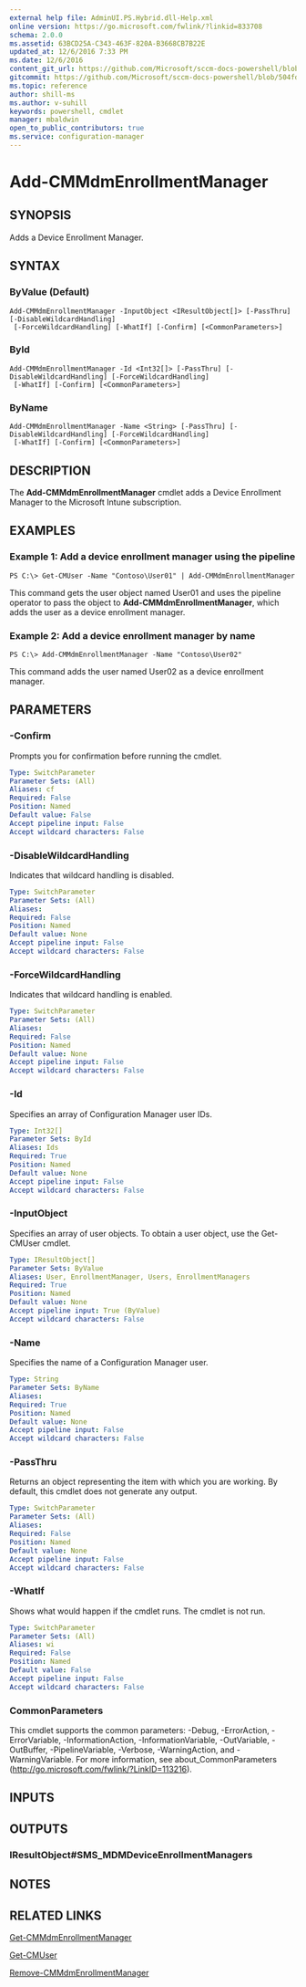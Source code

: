 ```yaml
---
external help file: AdminUI.PS.Hybrid.dll-Help.xml
online version: https://go.microsoft.com/fwlink/?linkid=833708
schema: 2.0.0
ms.assetid: 63BCD25A-C343-463F-820A-B3668CB7B22E
updated_at: 12/6/2016 7:33 PM
ms.date: 12/6/2016
content_git_url: https://github.com/Microsoft/sccm-docs-powershell/blob/master/sccm-cmdlets/ConfigurationManager/vlatest/Add-CMMdmEnrollmentManager.md
gitcommit: https://github.com/Microsoft/sccm-docs-powershell/blob/504fd5ae0c4dcc14877d18b3f201f0c5172688ce/sccm-cmdlets/ConfigurationManager/vlatest/Add-CMMdmEnrollmentManager.md
ms.topic: reference
author: shill-ms
ms.author: v-suhill
keywords: powershell, cmdlet
manager: mbaldwin
open_to_public_contributors: true
ms.service: configuration-manager
---
```


# Add-CMMdmEnrollmentManager

## SYNOPSIS
Adds a Device Enrollment Manager.

## SYNTAX

### ByValue (Default)
```
Add-CMMdmEnrollmentManager -InputObject <IResultObject[]> [-PassThru] [-DisableWildcardHandling]
 [-ForceWildcardHandling] [-WhatIf] [-Confirm] [<CommonParameters>]
```

### ById
```
Add-CMMdmEnrollmentManager -Id <Int32[]> [-PassThru] [-DisableWildcardHandling] [-ForceWildcardHandling]
 [-WhatIf] [-Confirm] [<CommonParameters>]
```

### ByName
```
Add-CMMdmEnrollmentManager -Name <String> [-PassThru] [-DisableWildcardHandling] [-ForceWildcardHandling]
 [-WhatIf] [-Confirm] [<CommonParameters>]
```

## DESCRIPTION
The **Add-CMMdmEnrollmentManager** cmdlet adds a Device Enrollment Manager to the Microsoft Intune subscription.

## EXAMPLES

### Example 1: Add a device enrollment manager using the pipeline
```
PS C:\> Get-CMUser -Name "Contoso\User01" | Add-CMMdmEnrollmentManager
```

This command gets the user object named User01 and uses the pipeline operator to pass the object to **Add-CMMdmEnrollmentManager**, which adds the user as a device enrollment manager.

### Example 2: Add a device enrollment manager by name
```
PS C:\> Add-CMMdmEnrollmentManager -Name "Contoso\User02"
```

This command adds the user named User02 as a device enrollment manager.

## PARAMETERS

### -Confirm
Prompts you for confirmation before running the cmdlet.

```yaml
Type: SwitchParameter
Parameter Sets: (All)
Aliases: cf
Required: False
Position: Named
Default value: False
Accept pipeline input: False
Accept wildcard characters: False
```

### -DisableWildcardHandling
Indicates that wildcard handling is disabled.

```yaml
Type: SwitchParameter
Parameter Sets: (All)
Aliases: 
Required: False
Position: Named
Default value: None
Accept pipeline input: False
Accept wildcard characters: False
```

### -ForceWildcardHandling
Indicates that wildcard handling is enabled.

```yaml
Type: SwitchParameter
Parameter Sets: (All)
Aliases: 
Required: False
Position: Named
Default value: None
Accept pipeline input: False
Accept wildcard characters: False
```

### -Id
Specifies an array of Configuration Manager user IDs.

```yaml
Type: Int32[]
Parameter Sets: ById
Aliases: Ids
Required: True
Position: Named
Default value: None
Accept pipeline input: False
Accept wildcard characters: False
```

### -InputObject
Specifies an array of user objects.
To obtain a user object, use the Get-CMUser cmdlet.

```yaml
Type: IResultObject[]
Parameter Sets: ByValue
Aliases: User, EnrollmentManager, Users, EnrollmentManagers
Required: True
Position: Named
Default value: None
Accept pipeline input: True (ByValue)
Accept wildcard characters: False
```

### -Name
Specifies the name of a Configuration Manager user.

```yaml
Type: String
Parameter Sets: ByName
Aliases: 
Required: True
Position: Named
Default value: None
Accept pipeline input: False
Accept wildcard characters: False
```

### -PassThru
Returns an object representing the item with which you are working.
By default, this cmdlet does not generate any output.

```yaml
Type: SwitchParameter
Parameter Sets: (All)
Aliases: 
Required: False
Position: Named
Default value: None
Accept pipeline input: False
Accept wildcard characters: False
```

### -WhatIf
Shows what would happen if the cmdlet runs.
The cmdlet is not run.

```yaml
Type: SwitchParameter
Parameter Sets: (All)
Aliases: wi
Required: False
Position: Named
Default value: False
Accept pipeline input: False
Accept wildcard characters: False
```

### CommonParameters
This cmdlet supports the common parameters: -Debug, -ErrorAction, -ErrorVariable, -InformationAction, -InformationVariable, -OutVariable, -OutBuffer, -PipelineVariable, -Verbose, -WarningAction, and -WarningVariable. For more information, see about_CommonParameters (http://go.microsoft.com/fwlink/?LinkID=113216).

## INPUTS

## OUTPUTS

### IResultObject#SMS_MDMDeviceEnrollmentManagers

## NOTES

## RELATED LINKS

[Get-CMMdmEnrollmentManager](xref:ConfigurationManager/vlatest/Get-CMMdmEnrollmentManager.md)

[Get-CMUser](xref:ConfigurationManager/vlatest/Get-CMUser.md)

[Remove-CMMdmEnrollmentManager](xref:ConfigurationManager/vlatest/Remove-CMMdmEnrollmentManager.md)


